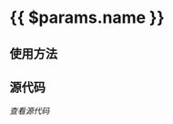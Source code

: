 <h1>{{ $params.name }}</h1>

<FunctionInfo :name="$params.name" />

<script setup>
import { metadata } from '@reactive-vscode/metadata'
import { withBase, useData } from 'vitepress'

const { params, title } = useData()

const fn = metadata.functions.find(fn => fn.name === params.value.name)

// A workaround for https://github.com/vuejs/vitepress/issues/3758
if(!import.meta.env.SSR)
  document.title = `${fn.name} | Reactive VSCode`

const sourcePath = `packages/core/src/${fn.isComposable ? 'composables' : 'utils'}/${fn.name}.ts`
</script>

## 使用方法

<!-- @content -->

## 源代码

<a :href="`https://github.com/kermanx/reactive-vscode/blob/main/${sourcePath}`" target="_blank"><i i-carbon-logo-github text-black dark:text-white mb-1 text-lg /> 查看源代码</a>
